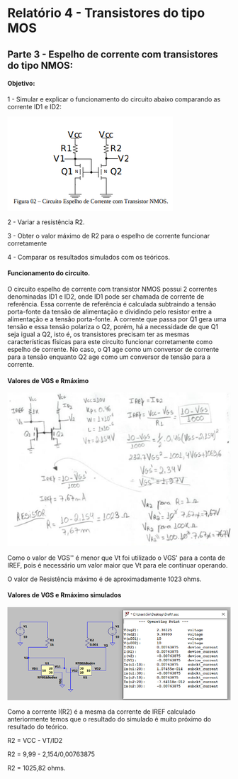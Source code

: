 # Relatório 4 -  Transistores do tipo MOS

## Parte 3 - Espelho de corrente com transistores do tipo NMOS:

#### Objetivo:

1 - Simular e explicar o funcionamento do circuito abaixo comparando as corrente ID1 e ID2:

![nome](/relatorio_eletronica_1/circ3.png)

2 - Variar a resistência R2.

3 - Obter o valor máximo de R2 para o espelho de corrente funcionar corretamente

4 - Comparar os resultados simulados com os teóricos.

#### Funcionamento do circuito.
O circuito espelho de corrente com transistor NMOS possui 2 correntes denominadas ID1 e ID2, onde ID1 pode ser chamada de corrente de referência. Essa corrente de referência é calculada subtraindo a tensão porta-fonte da tensão de alimentação e dividindo pelo resistor entre a alimentação e a tensão porta-fonte.
A corrente que passa por Q1 gera uma tensão e essa tensão polariza o Q2, porém, há a necessidade de que Q1 seja igual a Q2, isto é, os transistores precisam ter as mesmas características físicas para este circuito funcionar corretamente como espelho de corrente. No caso, o Q1 age como um conversor de corrente para a tensão enquanto Q2 age como um conversor de tensão para a corrente.

#### Valores de VGS e Rmáximo

![nome](/relatorio_eletronica_1/contasresist.png)

Como o valor de VGS'' é menor que Vt foi utilizado o VGS' para a conta de IREF, pois é necessário um valor maior que Vt para ele continuar operando.


O valor de Resistência máximo é de aproximadamente 1023 ohms.

#### Valores de VGS e Rmáximo simulados

![nome](/relatorio_eletronica_1/simuladios.png)

Como a corrente I(R2) é a mesma da corrente de IREF calculado anteriormente temos que o resultado do simulado é muito próximo do resultado do teórico.

R2 = VCC - VT/ID2

R2 = 9,99 - 2,154/0,00763875

R2 = 1025,82 ohms.
